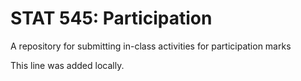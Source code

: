 # STAT 545: Participation

A repository for submitting in-class activities for participation marks

This line was added locally.
